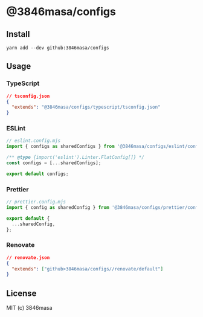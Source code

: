 # @3846masa/configs

## Install

```
yarn add --dev github:3846masa/configs
```

## Usage

### TypeScript

```json
// tsconfig.json
{
  "extends": "@3846masa/configs/typescript/tsconfig.json"
}
```

### ESLint

```js
// eslint.config.mjs
import { configs as sharedConfigs } from '@3846masa/configs/eslint/config.mjs';

/** @type {import('eslint').Linter.FlatConfig[]} */
const configs = [...sharedConfigs];

export default configs;
```

### Prettier

```js
// prettier.config.mjs
import { config as sharedConfig } from '@3846masa/configs/prettier/config.mjs';

export default {
  ...sharedConfig,
};
```

### Renovate

```json
// renovate.json
{
  "extends": ["github>3846masa/configs//renovate/default"]
}
```

## License

MIT (c) 3846masa
